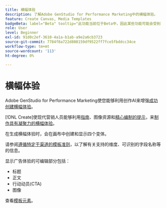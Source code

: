 ```yaml
---
title: 横幅体验
description: 了解Adobe GenStudio for Performance Marketing中的横幅体验。
feature: Create Canvas, Media Templates
badgeBeta: label="Beta" tooltip="此功能当前位于Beta中，因此某些功能可能会受到限制或发生更改。"
role: User
level: Beginner
exl-id: 91d0c2ef-3610-4a1a-b1ab-a9e2a6cb3723
source-git-commit: 7784f8a722d808159df9522ff7fce5fbddcc34ce
workflow-type: tm+mt
source-wordcount: '113'
ht-degree: 0%

---
```


# 横幅体验

Adobe GenStudio for Performance Marketing使您能够利用创作AI来增强[成功创建横幅体验](/help/user-guide/create/create-banner-experience.md)。

[!DNL Create]使现代营销人员能够利用[指南](/help/user-guide/guidelines/overview.md)、图像资源和[精心编制的提示](/help/user-guide/effective-prompts.md)，来[制作具有凝聚力的横幅体验](/help/user-guide/create/create-banner-experience.md)。

在生成横幅体验时，会在画布中创建和显示四个变体。

请参阅[遵循特定于渠道的模板准则](/help/user-guide/content/best-practices-for-templates.md#follow-channel-specific-template-guidelines)，以了解有关支持的维度、可识别的字段名称等的信息。

显示广告体验的可编辑部分包括：

* 标题
* 正文
* 行动动员(CTA)
* 图像

查看[模板元素](/help/user-guide/content/use-templates.md#template-elements)。

<!-- ## Character counts

After you generate a set of display ad variants, you can see the character count displayed for each section. Hover over or click into a generated section, such as the subject line or the body, and see the section name and character count for that section.

![Character count](/help/assets/character-count.png){width="500" zoomable="yes"} -->

